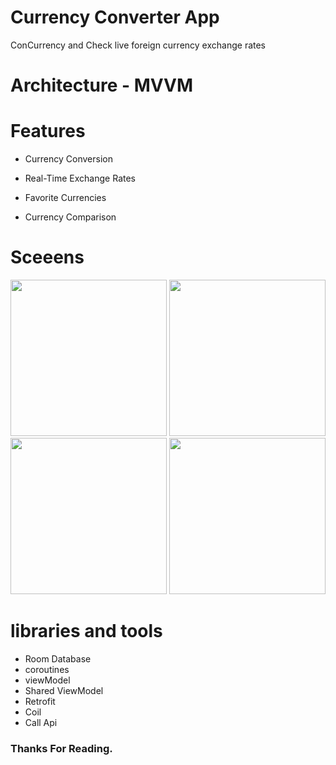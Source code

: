 # Currency Converter App

ConCurrency and Check live foreign currency exchange rates

# Architecture - MVVM 
 
# Features 

- Currency Conversion
 
- Real-Time Exchange Rates
 
- Favorite Currencies
 
- Currency Comparison

# Sceeens

<div>
 <img src ="https://github.com/emangamal0/BM_GradProject-My_update/assets/140431066/d98dc767-e375-4f3e-979f-1a2cb5a144ba.jpg" width="250" hight="400">
 <img src ="https://github.com/emangamal0/BM_GradProject-My_update/assets/140431066/3c8b7c1c-a54d-486e-a656-8277130668f7.jpg" width="250" hight="400" >
</div>

<div>
 <img src ="https://github.com/emangamal0/BM_GradProject-My_update/assets/140431066/a3feba31-d487-4e30-9a20-c887a40c9310.jpg" width="250" hight="400" >
 <img src ="https://github.com/emangamal0/BM_GradProject-My_update/assets/140431066/37a06045-64b4-4387-a53b-fa4c72754147.jpg" width="250" hight="400" > 
</div>


 #  libraries and tools
 
- Room Database
- coroutines
- viewModel
- Shared ViewModel
- Retrofit
- Coil
- Call Api
  
### Thanks For Reading.
